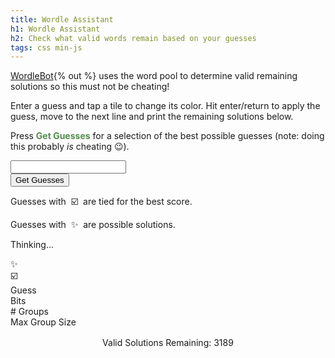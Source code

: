 ```yaml
---
title: Wordle Assistant
h1: Wordle Assistant
h2: Check what valid words remain based on your guesses
tags: css min-js
---
```

[WordleBot](https://www.nytimes.com/interactive/2022/upshot/wordle-bot.html){% out %} uses the word pool to determine valid remaining solutions so this must not be cheating!

Enter a guess and tap a tile to change its color. Hit enter/return to apply the guess, move to the next line and print the remaining solutions below.

Press <span style="color:#538d4e;">**Get Guesses**</span> for a selection of the best possible guesses (note: doing this probably *is* cheating 😉).

<div class="grid">
  <div class="tile" data-guess-status="1"></div>
  <div class="tile" data-guess-status="1"></div>
  <div class="tile" data-guess-status="1"></div>
  <div class="tile" data-guess-status="1"></div>
  <div class="tile" data-guess-status="1"></div>
  <div class="tile"></div>
  <div class="tile"></div>
  <div class="tile"></div>
  <div class="tile"></div>
  <div class="tile"></div>
  <div class="tile"></div>
  <div class="tile"></div>
  <div class="tile"></div>
  <div class="tile"></div>
  <div class="tile"></div>
  <div class="tile"></div>
  <div class="tile"></div>
  <div class="tile"></div>
  <div class="tile"></div>
  <div class="tile"></div>
  <div class="tile"></div>
  <div class="tile"></div>
  <div class="tile"></div>
  <div class="tile"></div>
  <div class="tile"></div>
</div>

<input type="text" class="dummy" id="dummy">

<div class="button-container">
  <button onclick="requestNewGuesses()">Get Guesses</button>
</div>
<div id="footnotes" class="center-text small-text hidden">
  <p>Guesses with &nbsp;☑️&nbsp; are tied for the best score.</p>
  <p>Guesses with &nbsp;✨&nbsp; are possible solutions.</p>
</div>
<div id="thinking" class="center-text hidden"><p>Thinking...</p></div>
<div id="guess-header" class="guess-header hidden">
  <div>✨</div>
  <div>☑️</div>
  <div>Guess</div>
  <div class="smallish-text">Bits</div>
  <div class="smallish-text"># Groups</div>
  <div class="smallish-text">Max Group Size</div>
</div>
<div class="word-list" id="guess-list"></div>

<p id="remaining" style="text-align: center; margin-top: 1rem;">Valid Solutions Remaining: 3189</p>
<div class="word-list" id="solution-list"></div>